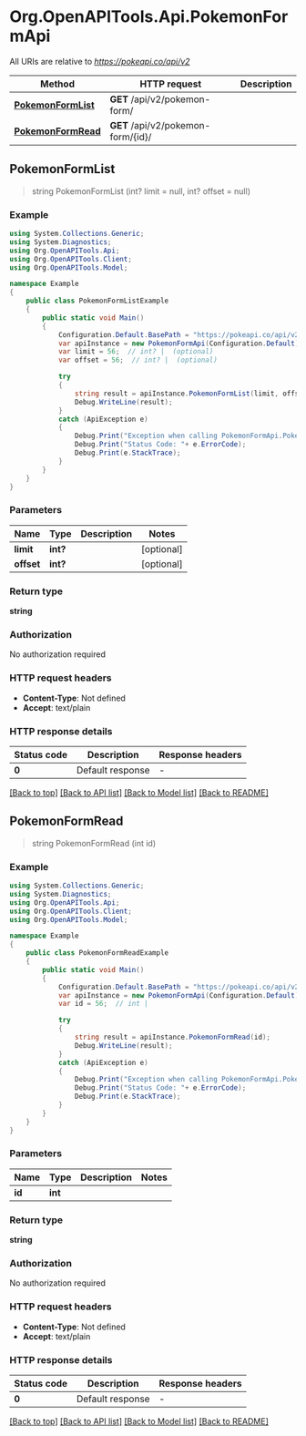 # Org.OpenAPITools.Api.PokemonFormApi

All URIs are relative to *https://pokeapi.co/api/v2*

Method | HTTP request | Description
------------- | ------------- | -------------
[**PokemonFormList**](PokemonFormApi.md#pokemonformlist) | **GET** /api/v2/pokemon-form/ | 
[**PokemonFormRead**](PokemonFormApi.md#pokemonformread) | **GET** /api/v2/pokemon-form/{id}/ | 



## PokemonFormList

> string PokemonFormList (int? limit = null, int? offset = null)



### Example

```csharp
using System.Collections.Generic;
using System.Diagnostics;
using Org.OpenAPITools.Api;
using Org.OpenAPITools.Client;
using Org.OpenAPITools.Model;

namespace Example
{
    public class PokemonFormListExample
    {
        public static void Main()
        {
            Configuration.Default.BasePath = "https://pokeapi.co/api/v2";
            var apiInstance = new PokemonFormApi(Configuration.Default);
            var limit = 56;  // int? |  (optional) 
            var offset = 56;  // int? |  (optional) 

            try
            {
                string result = apiInstance.PokemonFormList(limit, offset);
                Debug.WriteLine(result);
            }
            catch (ApiException e)
            {
                Debug.Print("Exception when calling PokemonFormApi.PokemonFormList: " + e.Message );
                Debug.Print("Status Code: "+ e.ErrorCode);
                Debug.Print(e.StackTrace);
            }
        }
    }
}
```

### Parameters


Name | Type | Description  | Notes
------------- | ------------- | ------------- | -------------
 **limit** | **int?**|  | [optional] 
 **offset** | **int?**|  | [optional] 

### Return type

**string**

### Authorization

No authorization required

### HTTP request headers

- **Content-Type**: Not defined
- **Accept**: text/plain


### HTTP response details
| Status code | Description | Response headers |
|-------------|-------------|------------------|
| **0** | Default response |  -  |

[[Back to top]](#)
[[Back to API list]](../README.md#documentation-for-api-endpoints)
[[Back to Model list]](../README.md#documentation-for-models)
[[Back to README]](../README.md)


## PokemonFormRead

> string PokemonFormRead (int id)



### Example

```csharp
using System.Collections.Generic;
using System.Diagnostics;
using Org.OpenAPITools.Api;
using Org.OpenAPITools.Client;
using Org.OpenAPITools.Model;

namespace Example
{
    public class PokemonFormReadExample
    {
        public static void Main()
        {
            Configuration.Default.BasePath = "https://pokeapi.co/api/v2";
            var apiInstance = new PokemonFormApi(Configuration.Default);
            var id = 56;  // int | 

            try
            {
                string result = apiInstance.PokemonFormRead(id);
                Debug.WriteLine(result);
            }
            catch (ApiException e)
            {
                Debug.Print("Exception when calling PokemonFormApi.PokemonFormRead: " + e.Message );
                Debug.Print("Status Code: "+ e.ErrorCode);
                Debug.Print(e.StackTrace);
            }
        }
    }
}
```

### Parameters


Name | Type | Description  | Notes
------------- | ------------- | ------------- | -------------
 **id** | **int**|  | 

### Return type

**string**

### Authorization

No authorization required

### HTTP request headers

- **Content-Type**: Not defined
- **Accept**: text/plain


### HTTP response details
| Status code | Description | Response headers |
|-------------|-------------|------------------|
| **0** | Default response |  -  |

[[Back to top]](#)
[[Back to API list]](../README.md#documentation-for-api-endpoints)
[[Back to Model list]](../README.md#documentation-for-models)
[[Back to README]](../README.md)

